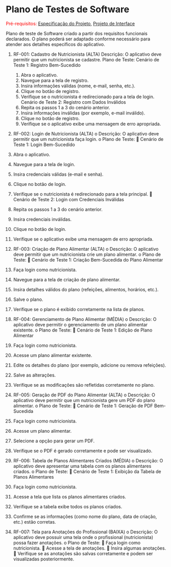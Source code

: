 # Plano de Testes de Software

<span style="color:red">Pré-requisitos: <a href="2-Especificação do Projeto.md"> Especificação do Projeto</a></span>, <a href="3-Projeto de Interface.md"> Projeto de Interface</a>

Plano de teste de Software criado a partir dos requisitos funcionais declarados. O plano poderá ser adaptado conforme necessário para atender aos detalhes específicos do aplicativo.


1.	RF-001: Cadastro de Nutricionista (ALTA)
   Descrição: O aplicativo deve permitir que um nutricionista se cadastre.
   Plano de Teste:
     Cenário de Teste 1: Registro Bem-Sucedido
      1.	Abra o aplicativo.
      2.	Navegue para a tela de registro.
      3.	Insira informações válidas (nome, e-mail, senha, etc.).
      4.	Clique no botão de registro.
      5.	Verifique se o nutricionista é redirecionado para a tela de login.
    	Cenário de Teste 2: Registro com Dados Inválidos
      1.	Repita os passos 1 a 3 do cenário anterior.
      2.	Insira informações inválidas (por exemplo, e-mail inválido).
      3.	Clique no botão de registro.
      4.	Verifique se o aplicativo exibe uma mensagem de erro apropriada.
         
2.	RF-002: Login de Nutricionista (ALTA)
o	Descrição: O aplicativo deve permitir que um nutricionista faça login.
o	Plano de Teste:
	Cenário de Teste 1: Login Bem-Sucedido
1.	Abra o aplicativo.
2.	Navegue para a tela de login.
3.	Insira credenciais válidas (e-mail e senha).
4.	Clique no botão de login.
5.	Verifique se o nutricionista é redirecionado para a tela principal.
	Cenário de Teste 2: Login com Credenciais Inválidas
1.	Repita os passos 1 a 3 do cenário anterior.
2.	Insira credenciais inválidas.
3.	Clique no botão de login.
4.	Verifique se o aplicativo exibe uma mensagem de erro apropriada.
3.	RF-003: Criação de Plano Alimentar (ALTA)
o	Descrição: O aplicativo deve permitir que um nutricionista crie um plano alimentar.
o	Plano de Teste:
	Cenário de Teste 1: Criação Bem-Sucedida do Plano Alimentar
1.	Faça login como nutricionista.
2.	Navegue para a tela de criação de plano alimentar.
3.	Insira detalhes válidos do plano (refeições, alimentos, horários, etc.).
4.	Salve o plano.
5.	Verifique se o plano é exibido corretamente na lista de planos.
4.	RF-004: Gerenciamento de Plano Alimentar (MÉDIA)
o	Descrição: O aplicativo deve permitir o gerenciamento de um plano alimentar existente.
o	Plano de Teste:
	Cenário de Teste 1: Edição de Plano Alimentar
1.	Faça login como nutricionista.
2.	Acesse um plano alimentar existente.
3.	Edite os detalhes do plano (por exemplo, adicione ou remova refeições).
4.	Salve as alterações.
5.	Verifique se as modificações são refletidas corretamente no plano.
5.	RF-005: Geração de PDF do Plano Alimentar (ALTA)
o	Descrição: O aplicativo deve permitir que um nutricionista gere um PDF do plano alimentar.
o	Plano de Teste:
	Cenário de Teste 1: Geração de PDF Bem-Sucedida
1.	Faça login como nutricionista.
2.	Acesse um plano alimentar.
3.	Selecione a opção para gerar um PDF.
4.	Verifique se o PDF é gerado corretamente e pode ser visualizado.
6.	RF-006: Tabela de Planos Alimentares Criados (MÉDIA)
o	Descrição: O aplicativo deve apresentar uma tabela com os planos alimentares criados.
o	Plano de Teste:
	Cenário de Teste 1: Exibição da Tabela de Planos Alimentares
1.	Faça login como nutricionista.
2.	Acesse a tela que lista os planos alimentares criados.
3.	Verifique se a tabela exibe todos os planos criados.
4.	Confirme se as informações (como nome do plano, data de criação, etc.) estão corretas.
7.	RF-007: Tela para Anotações do Profissional (BAIXA)
o	Descrição: O aplicativo deve possuir uma tela onde o profissional (nutricionista) possa fazer anotações.
o	Plano de Teste:
	Faça login como nutricionista.
	Acesse a tela de anotações.
	Insira algumas anotações.
	Verifique se as anotações são salvas corretamente e podem ser visualizadas posteriormente.

 

